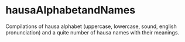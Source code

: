 # hausaAlphabetandNames
Compilations of hausa alphabet (uppercase, lowercase, sound, english pronunciation) and a quite number of hausa names with their meanings.
